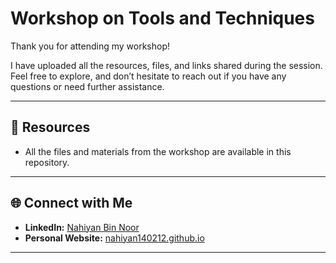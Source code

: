 # Workshop on Tools and Techniques

Thank you for attending my workshop! 

I have uploaded all the resources, files, and links shared during the session. Feel free to explore, and don’t hesitate to reach out if you have any questions or need further assistance.

---

## 📂 Resources
- All the files and materials from the workshop are available in this repository.

---

## 🌐 Connect with Me
- **LinkedIn:** [Nahiyan Bin Noor](https://www.linkedin.com/in/nahiyan-bin-noor-0a2170158/)
- **Personal Website:** [nahiyan140212.github.io](https://nahiyan140212.github.io/)

---

